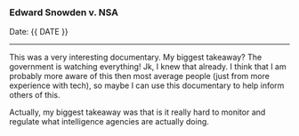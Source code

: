 ### Edward Snowden v. NSA
Date: {{ DATE }}

---

This was a very interesting documentary. My biggest takeaway? The government is
watching everything! Jk, I knew that already. I think that I am probably more
aware of this then most average people (just from more experience with tech), so
maybe I can use this documentary to help inform others of this.

Actually, my biggest takeaway was that is it really hard to monitor and regulate
what intelligence agencies are actually doing.

